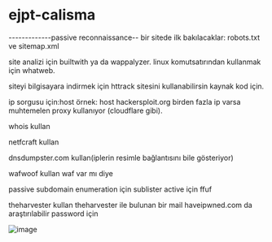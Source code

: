 # ejpt-calisma
-------------passive reconnaissance--
bir sitede ilk bakılacaklar: robots.txt ve sitemap.xml

site analizi için builtwith ya da wappalyzer. linux komutsatırından kullanmak için whatweb.

siteyi bilgisayara indirmek için httrack sitesini kullanabilirsin kaynak kod için.

ip sorgusu için:host
örnek: host hackersploit.org
birden fazla ip varsa muhtemelen proxy kullanıyor (cloudflare gibi).

whois kullan

netfcraft kullan

dnsdumpster.com kullan(iplerin resimle bağlantısını bile gösteriyor)

wafwoof kullan waf var mı diye

passive subdomain enumeration için sublister
active için ffuf

theharvester kullan
theharvester ile bulunan bir mail haveipwned.com da araştırılabilir password için

![image](https://github.com/user-attachments/assets/8731a25d-75e3-4944-aa69-43dd9af7491d)

